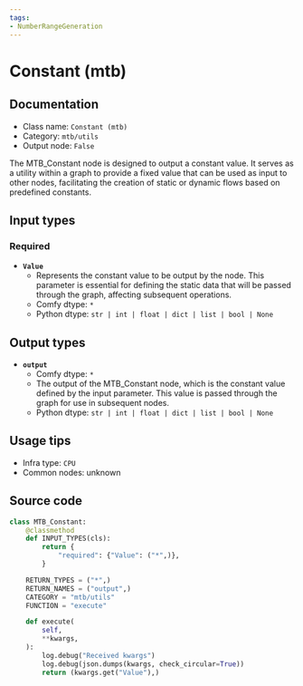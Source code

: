 ```yaml
---
tags:
- NumberRangeGeneration
---
```


# Constant (mtb)
## Documentation
- Class name: `Constant (mtb)`
- Category: `mtb/utils`
- Output node: `False`

The MTB_Constant node is designed to output a constant value. It serves as a utility within a graph to provide a fixed value that can be used as input to other nodes, facilitating the creation of static or dynamic flows based on predefined constants.
## Input types
### Required
- **`Value`**
    - Represents the constant value to be output by the node. This parameter is essential for defining the static data that will be passed through the graph, affecting subsequent operations.
    - Comfy dtype: `*`
    - Python dtype: `str | int | float | dict | list | bool | None`
## Output types
- **`output`**
    - Comfy dtype: `*`
    - The output of the MTB_Constant node, which is the constant value defined by the input parameter. This value is passed through the graph for use in subsequent nodes.
    - Python dtype: `str | int | float | dict | list | bool | None`
## Usage tips
- Infra type: `CPU`
- Common nodes: unknown


## Source code
```python
class MTB_Constant:
    @classmethod
    def INPUT_TYPES(cls):
        return {
            "required": {"Value": ("*",)},
        }

    RETURN_TYPES = ("*",)
    RETURN_NAMES = ("output",)
    CATEGORY = "mtb/utils"
    FUNCTION = "execute"

    def execute(
        self,
        **kwargs,
    ):
        log.debug("Received kwargs")
        log.debug(json.dumps(kwargs, check_circular=True))
        return (kwargs.get("Value"),)

```
